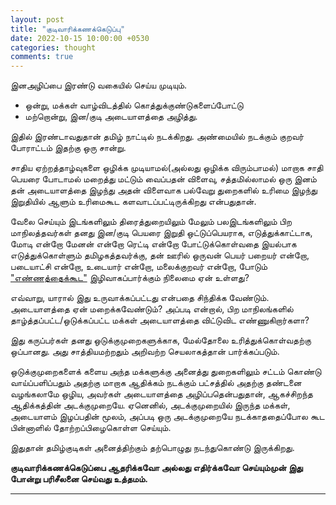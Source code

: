 ```yaml
---
layout: post
title: "குடிவாரிக்கணக்கெடுப்பு"
date: 2022-10-15 10:00:00 +0530
categories: thought
comments: true
---
```


இனஅழிப்பை இரண்டு வகையில் செய்ய முடியும்.
<ul>
    <li>ஒன்று, மக்கள் வாழ்விடத்தில் கொத்துக்குண்டுகளைப்போட்டு</li>
    <li>மற்றொன்று, இன/குடி அடையாளத்தை அழித்து.</li>
</ul>

இதில் இரண்டாவதுதான் தமிழ் நாட்டில் நடக்கிறது. அண்மையில் நடக்கும் குறவர் போராட்டம் இதற்கு ஒரு சான்று. <br/>

சாதிய ஏற்றத்தாழ்வுகளை ஒழிக்க முடியாமல்(அல்லது ஒழிக்க விரும்பாமல்) மாறாக சாதி பெயரை போடாமல் மறைத்து மட்டும்
வைப்பதன் விளைவு, சத்தமில்லாமல் ஒரு இனம் தன் அடையாளத்தை இழந்து அதன் விளைவாக பல்வேறு துறைகளில் உரிமை இழந்து
இறுதியில் ஆளும் உரிமைகூட களவாடப்பட்டிருக்கிறது என்பதுதான்.<br/>
 
வேலை செய்யும் இடங்களிலும் திரைத்துறையிலும் மேலும் பலஇடங்களிலும் பிற மாநிலத்தவர்கள் தனது இன/குடி பெயரை இறுதி ஒட்டுப்பெயராக, எடுத்துக்காட்டாக, மோடி என்றோ மேனன் என்றோ ரெட்டி என்றோ போட்டுக்கொள்வதை இயல்பாக
எடுத்துக்கொள்ளும் தமிழகத்தவர்க்கு, தன் ஊரில் ஒருவன் பெயர் பறையர் என்றோ, படையாட்சி என்றோ, உடையார் என்றோ, மலைக்குறவர் என்றோ, போடும் <u>"எண்ணத்தைக்கூட"</u> இழிவாகப்பார்க்கும் நிலைமை ஏன் உள்ளது?<br/>

எவ்வாறு, யாரால் இது உருவாக்கப்பட்டது என்பதை சிந்திக்க வேண்டும். அடையாளத்தை ஏன் மறைக்கவேண்டும்? அப்படி என்றால், பிற மாநிலங்களில் தாழ்த்தப்பட்ட/ஒடுக்கப்பட்ட மக்கள் அடையாளத்தை விட்டுவிட எண்ணுகிறார்களா?<br/>

இது கருப்பர்கள் தனது ஒடுக்குமுறைகளுக்காக, மேல்தோலை உரித்துக்கொள்வதற்கு ஒப்பானது. அது சாத்தியமற்றதும் அறிவற்ற செயலாகத்தான் பார்க்கப்படும்.<br/>

ஒடுக்குமுறைகளைக் களைய அந்த மக்களுக்கு அனைத்து துறைகளிலும் சட்டம் கொண்டு வாய்ப்பளிப்பதும் அதற்கு மாறாக ஆதிக்கம் நடக்கும் பட்சத்தில் அதற்கு தண்டனை வழங்கலாமே ஒழிய, அவர்கள் அடையாளத்தை அழிப்பதென்பதுதான், ஆகச்சிறந்த ஆதிக்கத்தின் அடக்குமுறையே. ஏனெனில், அடக்குமுறையில் இருந்த மக்கள், அடையாளம் இழப்பதின் மூலம், அப்படி ஒரு அடக்குமுறையே நடக்காததைப்போல கூட பின்னாளில் தோற்றப்பிழைகொள்ள செய்யும்.<br/>

இதுதான் தமிழ்குடிகள் அனைத்திற்கும் தற்பொழுது நடந்துகொண்டு இருக்கிறது.

<b>குடிவாரிக்கணக்கெடுப்பை ஆதரிக்கவோ அல்லது எதிர்க்கவோ செய்யும்முன் இது போன்று பரிசீலனை செய்வது உத்தமம்.</b>

----